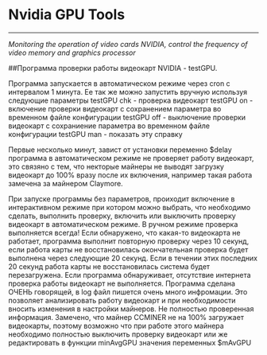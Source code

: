 # Nvidia GPU Tools
---
*Monitoring the operation of video cards NVIDIA, control the frequency of video memory and graphics processor*

##Программа проверки работы видеокарт NVIDIA - testGPU.

Программа запускается в автоматическом режиме через cron с интервалом 1 минута. 
Ее так же можно запустить вручную используя следующие параметры
testGPU chk - проверка видеокарт
testGPU on - включение проверки видеокарт с сохранением параметра во временном файле конфигурации
testGPU off - выключение проверки видеокарт с сохраниение параметра во временном файле конфигурации
testGPU man - показать эту справку

Первые несколько минут, завист от установки переменно $delay программа в автоматическом режиме не проверяет работу видеокарт, это связяно с тем, что некторые майнеры не выводят загрузку видеокарт до 100% вразу после их включения, например такая работа замечена за майнером Claymore. 

При запуске программы без параметров, проиходит включение в интерактивном режиме при котором можно выбрать, что необходимо сделать, выполнить проверку, включить или выключить проверку видеокарт в автоматическом режиме.
В ручном режиме проверка выполняется всегда!
Если обнаружено, что какая-то видеокарта не работает, программа выполнит повторную проверку через 10 секунд, если работа карты не восстановилась окончательная проверка будет выполнена через следующие 20 секунд.
Если в течении этих последних 20 секунд работа карты не восстановилась система будет перезагружена.
Если программа обнаруживает, отсутствие интернета проверка работы видеокарт не выполняется.
Программа сделана ОЧЕНЬ говорящей, в log файл пишется очень много инфромации. Это позволяет анализировать работу видеокарт и при необходимости вносить изменения в настройки майнеров.
Не полностью проверенная информация. Замечено, что майнер CCMINER не на 100% загружает видеокарты, поэтому возможно что при работе этого майнера необходимо полностью выключить проверку видеокарт или же редактировать в функции minAvgGPU значения переменных $mAvGPU
